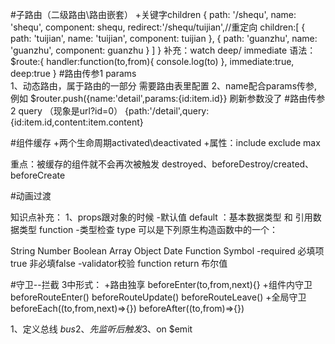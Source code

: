 #子路由（二级路由\路由嵌套） 
  +关键字children
{
      path: '/shequ',
      name: 'shequ',
      component: shequ,
      redirect:'/shequ/tuijian',//重定向
      children:[
        {
          path: 'tuijian',
          name: 'tuijian',
          component: tuijian
        },
        {
          path: 'guanzhu',
          name: 'guanzhu',
          component: guanzhu
        }
      ]
    }
补充：watch  deep/ immediate
语法：$route:{
        handler:function(to,from){
            console.log(to)
        },
        immediate:true,
        deep:true
    }
#路由传参1 params  
  1、动态路由，属于路由的一部分  需要路由表里配置
  2、name配合params传参,例如 $router.push({name:'detail',params:{id:item.id}}   刷新参数没了
#路由传参2 query  （现象是url?id=0）
{path:'/detail',query:{id:item.id,content:item.content}




#<keep-alive>组件缓存
 +两个生命周期activated\deactivated
 +属性：include exclude max

重点：被缓存的组件就不会再次被触发 destroyed、beforeDestroy/created、beforeCreate

#动画过渡<transition>

知识点补充：
1、props跟对象的时候
  -默认值
   default ：基本数据类型 和 引用数据类型 function
  -类型检查
  type 可以是下列原生构造函数中的一个：

  String
  Number
  Boolean
  Array
  Object
  Date
  Function
  Symbol
  -required 必填项  true  非必填false
  -validator校验  function return 布尔值


<!-- 路由 -->
#守卫--拦截
3中形式：
+路由独享 beforeEnter(to,from,next){}
+组件内守卫 beforeRouteEnter() beforeRouteUpdate() beforeRouteLeave()
+全局守卫 beforeEach((to,from,next)=>{})   beforeAfter((to,from)=>{})

<!-- 非父子 -->
1、定义总线 $bus
2、先监听后触发
3、$on  $emit
